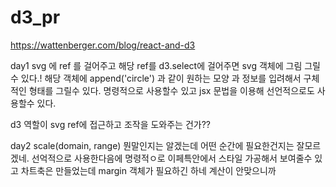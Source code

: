 # d3_pr
https://wattenberger.com/blog/react-and-d3

day1
svg 에 ref 를 걸어주고 해당 ref를 d3.select에 걸어주면 svg 객체에 그림 그릴수 있다.!
해당 객체에 append('circle') 과 같이 원하는 모양 과 정보를 입려해서 구체적인 형태를 그릴수 있다.
명령적으로 사용할수 있고 jsx 문법을 이용해 선언적으로도 사용할수 있다.

d3 역할이 svg ref에 접근하고 조작을 도와주는 건가??

day2
scale(domain, range) 뭔말인지는 알겠는데 어떤 순간에 필요한건지는 잘모르겠네.
선억적으로 사용한다음에 명령적ㅇ로 이페특안에서 스타일 가공해서 보여줄수 있고
차트축은 만들었는데 margin 객체가 필요하긴 하네 계산이 안맞으니까